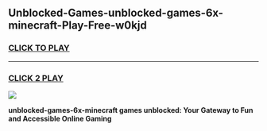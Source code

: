 
## Unblocked-Games-unblocked-games-6x-minecraft-Play-Free-w0kjd
<h3>
<a href="https://premium76.site?title=unblocked-games-6x-minecraft&ref=18A1">CLICK TO PLAY</a></h3>
<hr>

<h3>
<a href="https://premium76.site?title=unblocked-games-6x-minecraft&ref=18A1">CLICK 2 PLAY</a>
  
</h3>

<a href="https://premium76.site?title=unblocked-games-6x-minecraft&ref=18A1"><img src="https://clearcache.store/games.png"></a>


**unblocked-games-6x-minecraft games unblocked: Your Gateway to Fun and Accessible Online Gaming**
